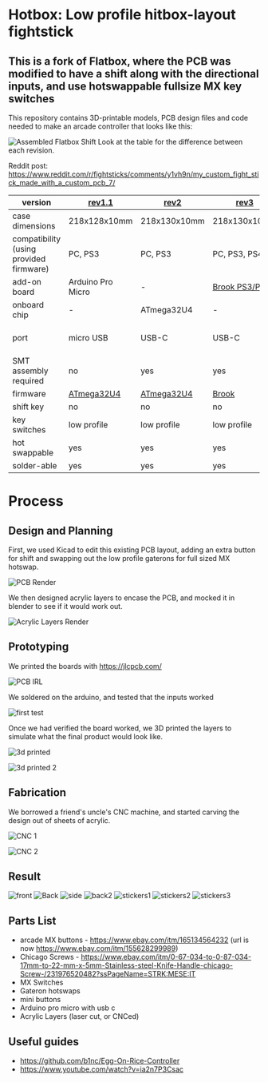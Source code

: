 # Hotbox: Low profile hitbox-layout fightstick
## This is a fork of Flatbox, where the PCB was modified to have a shift along with the directional inputs, and use hotswappable fullsize MX key switches

This repository contains 3D-printable models, PCB design files and code needed to make an arcade controller that looks like this:

![Assembled Flatbox Shift](result/IMG_0810.jpg)
Look at the table for the difference between each revision.

Reddit post: https://www.reddit.com/r/fightsticks/comments/y1vh9n/my_custom_fight_stick_made_with_a_custom_pcb_7/

version | [rev1.1](hardware-rev1.1) | [rev2](hardware-rev2) | [rev3](hardware-rev3) | [rev4](hardware-rev4) | [shift](hardware-shift-rev2)
------- | ------------------------- | --------------------- | --------------------- | --------------------- | ----
case dimensions | 218x128x10mm | 218x130x10mm | 218x130x10mm | 218x130x10mm | 227.14x120x?mm
compatibility (using provided firmware) | PC, PS3 | PC, PS3 | PC, PS3, PS4 | PC, PS3 | PC, PS3
add-on board | Arduino Pro Micro | - | [Brook PS3/PS4](https://www.brookaccessory.com/detail/58690501/) | - | Arduino Pro Micro
onboard chip | - | ATmega32U4 | - | RP2040 | - 
port | micro USB | USB-C | USB-C | USB-C | USB-C (there are pro micros with usb c)
SMT assembly required | no | yes | yes | yes | no
firmware | [ATmega32U4](firmware-atmega32u4) | [ATmega32U4](firmware-atmega32u4) | [Brook](https://www.brookaccessory.com/download/PS3/) | [RP2040](firmware-rp2040) | [ATmega32U4](firmware-atmega32u4)
shift key | no | no | no | no | ***yes!***
key switches | low profile | low profile | low profile | low profile | ***normal MX***
hot swappable | yes | yes | yes | yes | yes
solder-able | yes | yes | yes | yes | no

# Process

## Design and Planning

First, we used Kicad to edit this existing PCB layout, adding an extra button for shift and swapping out the low profile gaterons for full sized MX hotswap.

![PCB Render](render/bare_board_render.png)

We then designed acrylic layers to encase the PCB, and mocked it in blender to see if it would work out.

![Acrylic Layers Render](render/render_with_layers.png)

## Prototyping

We printed the boards with https://jlcpcb.com/

![PCB IRL](process/IMG_2579.jpg)

We soldered on the arduino, and tested that the inputs worked

![first test](process/IMG_2577.JPG)

Once we had verified the board worked, we 3D printed the layers to simulate what the final product would look like.

![3d printed](process/IMG_2585.jpg)

![3d printed 2](process/IMG_2587.jpg)

## Fabrication

We borrowed a friend's uncle's CNC machine, and started carving the design out of sheets of acrylic.

![CNC 1](process/IMG_5433.jpg)

![CNC 2](process/PXL_20221002_083123686.jpg)

## Result

![front](result/IMG_2683.jpg)
![Back](result/IMG_2685.jpg)
![side](result/IMG_2687.jpg)
![back2](result/IMG_0805.jpg)
![stickers1](result/IMG_2853.jpg)
![stickers2](result/IMG_2855.jpg)
![stickers3](result/IMG_0810.jpg)

## Parts List
* arcade MX buttons - https://www.ebay.com/itm/165134564232 (url is now https://www.ebay.com/itm/155628299989)
* Chicago Screws - https://www.ebay.com/itm/0-67-034-to-0-87-034-17mm-to-22-mm-x-5mm-Stainless-steel-Knife-Handle-chicago-Screw-/231976520482?ssPageName=STRK:MESE:IT
* MX Switches
* Gateron hotswaps
* mini buttons
* Arduino pro micro with usb c
* Acrylic Layers (laser cut, or CNCed)

## Useful guides
- https://github.com/b1nc/Egg-On-Rice-Controller
- https://www.youtube.com/watch?v=ia2n7P3Csac
